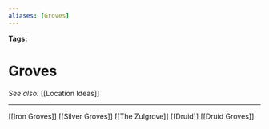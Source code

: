 ```yaml
---
aliases: [Groves]
---
```


**Tags:** 
# Groves
*See also:* [[Location Ideas]]
___
[[Iron Groves]]
[[Silver Groves]]
[[The Zulgrove]]
[[Druid]] 
[[Druid Groves]]